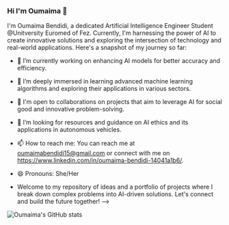 ### Hi I'm Oumaima  👋

I'm Oumaima Bendidi, a dedicated Artificial Intelligence Engineer Student  @Unitversity Euromed of Fez. Currently, I'm harnessing the power of AI to create innovative solutions and exploring the intersection of technology and real-world applications. Here's a snapshot of my journey so far:

- 🔭 I’m currently working on enhancing AI models for better accuracy and efficiency.
- 🌱 I’m deeply immersed in learning advanced machine learning algorithms and exploring their applications in various sectors.
- 👯 I'm open to collaborations on projects that aim to leverage AI for social good and innovative problem-solving.
- 🤔 I’m looking for resources and guidance on AI ethics and its applications in autonomous vehicles.
- 📫 How to reach me: You can reach me at oumaimabendidi15@gmail.com or connect with me on https://www.linkedin.com/in/oumaima-bendidi-14041a1b6/.
- 😄 Pronouns: She/Her

- Welcome to my repository of ideas and a portfolio of projects where I break down complex problems into AI-driven solutions. Let's connect and build the future together!
-->


  
![Oumaima's GitHub stats](https://github-readme-stats.vercel.app/api?username=oumaimasandbox&show_icons=true&theme=radical)
